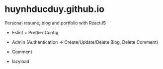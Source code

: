 # huynhducduy.github.io

Personal resume, blog and portfolio with ReactJS

-   Eslint + Prettier Config

-   Admin (Authentication => Create/Update/Delete Blog, Delete Comment)
-   Comment
-   lazyload
